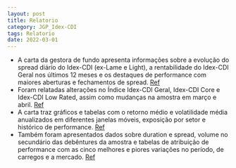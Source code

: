 ```yaml
---
layout: post
title: Relatorio
category: JGP_Idex-CDI
tags: Relatorio
date: 2022-03-01
---
```


- A carta da gestora de fundo apresenta informações sobre a evolução do spread diário do Idex-CDI (ex-Lame e Light), a rentabilidade do Idex-CDI Geral nos últimos 12 meses e os destaques de performance com maiores aberturas e fechamentos de spread.
<a href="#" onclick="search_on_pdf('Rentabilidade do Idex-CDI Geral (12 meses)Maiores aberturas de spread %DIMaiores aberturas de spre')">Ref</a>
- Foram relatadas alterações no Índice Idex-CDI Geral, Idex-CDI Core e Idex-CDI Low Rated, assim como mudanças na amostra em março e abril.
<a href="#" onclick="search_on_pdf('Ingressaram no Saíram do              Alterações no Índice - Idex-CDI GeralIdex-CDI GeralIdex-CD')">Ref</a>
- A carta traz gráficos e tabelas com o retorno médio e volatilidade média anualizados em diferentes janelas móveis, exposição por setor e histórico de performance.
<a href="#" onclick="search_on_pdf('DifMês%DIDI+CDITotalGráficos e TabelasIdex-CDI JGPIdex-CDI JGP — Relatório Mensal — Março 20')">Ref</a>
- Também foram apresentados dados sobre duration e spread, volume no secundário das debêntures da amostra e tabelas de atribuição de performance com as cinco melhores e piores variações no período, de carregos e a mercado.
<a href="#" onclick="search_on_pdf('Volume Total (R$ milhões)Volume (R$ milhões)Top 10 em Volume no Secundário de DebênturesVolume To')">Ref</a>
